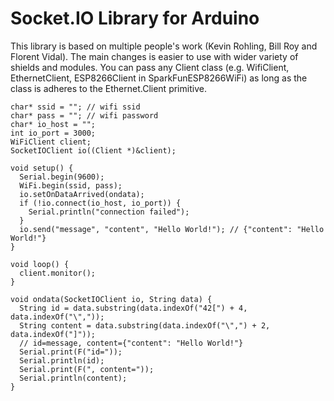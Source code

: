 # Socket.IO Library for Arduino

This library is based on multiple people's work (Kevin Rohling, Bill Roy and Florent Vidal). 
The main changes is easier to use with wider variety of shields and modules.
You can pass any Client class (e.g. WifiClient, EthernetClient, ESP8266Client in SparkFunESP8266WiFi) as long as the class is adheres to the Ethernet.Client primitive.


```
char* ssid = ""; // wifi ssid
char* pass = ""; // wifi password
char* io_host = "";
int io_port = 3000;
WiFiClient client;
SocketIOClient io((Client *)&client);

void setup() {
  Serial.begin(9600);
  WiFi.begin(ssid, pass);
  io.setOnDataArrived(ondata);
  if (!io.connect(io_host, io_port)) {
    Serial.println("connection failed");
  }
  io.send("message", "content", "Hello World!"); // {"content": "Hello World!"}
}

void loop() {
  client.monitor();
}

void ondata(SocketIOClient io, String data) {
  String id = data.substring(data.indexOf("42[") + 4, data.indexOf("\","));
  String content = data.substring(data.indexOf("\",") + 2, data.indexOf("]"));
  // id=message, content={"content": "Hello World!"}
  Serial.print(F("id="));
  Serial.println(id);
  Serial.print(F(", content="));
  Serial.println(content);
}
```